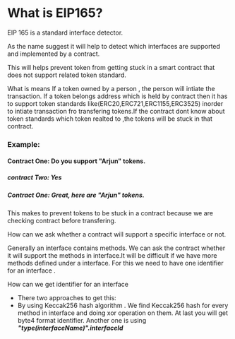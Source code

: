 # What is EIP165?

EIP 165 is a standard interface detector.

As the name suggest it will help to detect which interfaces are supported and implemented by a contract.

This will helps prevent token from getting stuck in a smart contract that does not support related token standard.

What is means
 If a token owned by a person , the person will intiate the transaction.
 If a token belongs address which is held by contract then it has to support token standards like(ERC20,ERC721,ERC1155,ERC3525) inorder to intiate transaction fro transfering tokens.If the contract dont know  about token standards which token realted to ,the tokens will be stuck in that contract.

### Example:

#### Contract One: Do you support "Arjun" tokens.

##### contract Two: Yes

##### Contract One: Great, here are "Arjun" tokens.

This makes to prevent tokens to be stuck in a contract because we are checking contract before transfering.


How can we ask whether a contract will support a specific interface or not.

Generally an interface contains methods. We can ask the contract whether it will support the methods in interface.It will be difficult if we have more methods defined under a interface.
For this we need to have one identifier for an interface .

How can we get identifier for an interface
+ There two approaches to get this:
+ By using Keccak256 hash algorithm . We find Keccak256 hash for every method in interface and doing xor operation on them. At last you will get byte4 format identifier.
Another one is  using  ***"type(interfaceName)".interfaceId***
 

 

